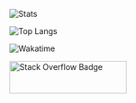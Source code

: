 ![Stats](https://github-readme-stats.vercel.app/api?username=wwerner&show_icons=true&count_private=true&include_all_commits=true)

![Top Langs](https://github-readme-stats.vercel.app/api/top-langs/?username=wwerner&hide=shell&langs_count=10&layout=compact)

![Wakatime](https://github-readme-stats.vercel.app/api/wakatime?username=wwerner)

<a href="https://stackexchange.com/users/65901"><img src="https://stackexchange.com/users/flair/65901.png?theme=clean" width="208" height="58" alt="Stack Overflow Badge" title="wwerner on stack overflow"></a>
